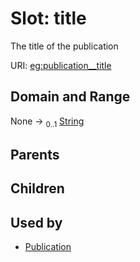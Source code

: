 
# Slot: title


The title of the publication

URI: [eg:publication__title](http://w3id.org/ontogpt/environmental-metagenome/publication__title)


## Domain and Range

None &#8594;  <sub>0..1</sub> [String](types/String.md)

## Parents


## Children


## Used by

 * [Publication](Publication.md)

